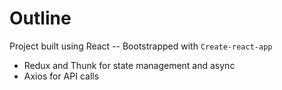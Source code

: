 # Outline
Project built using React -- Bootstrapped with `Create-react-app`

* Redux and Thunk for state management and async 
* Axios for API calls
